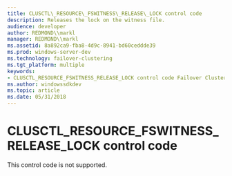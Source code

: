 ```yaml
---
title: CLUSCTL\_RESOURCE\_FSWITNESS\_RELEASE\_LOCK control code
description: Releases the lock on the witness file.
audience: developer
author: REDMOND\\markl
manager: REDMOND\\markl
ms.assetid: 8a892ca9-fba8-4d9c-8941-bd60ceddde39
ms.prod: windows-server-dev
ms.technology: failover-clustering
ms.tgt_platform: multiple
keywords:
- CLUSCTL_RESOURCE_FSWITNESS_RELEASE_LOCK control code Failover Cluster
ms.author: windowssdkdev
ms.topic: article
ms.date: 05/31/2018
---
```


# CLUSCTL\_RESOURCE\_FSWITNESS\_RELEASE\_LOCK control code

This control code is not supported.

 

 




